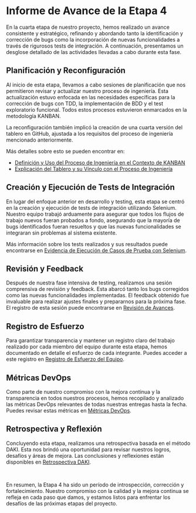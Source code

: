 # Informe de Avance de la Etapa 4

En la cuarta etapa de nuestro proyecto, hemos realizado un avance consistente y estratégico, refinando y abordando tanto la identificación y corrección de bugs como la incorporación de nuevas funcionalidades a través de rigurosos tests de integración. A continuación, presentamos un desglose detallado de las actividades llevadas a cabo durante esta fase.

## Planificación y Reconfiguración

Al inicio de esta etapa, llevamos a cabo sesiones de planificación que nos permitieron revisar y actualizar nuestro proceso de ingeniería. Esta actualización estuvo enfocada en las necesidades específicas para la corrección de bugs con TDD, la implementación de BDD y el test exploratorio funcional. Todos estos procesos estuvieron enmarcados en la metodología KANBAN.

La reconfiguración también implicó la creación de una cuarta versión del tablero en GitHub, ajustada a los requisitos del proceso de ingeniería mencionado anteriormente. 

Más detalles sobre esto se pueden encontrar en:

* [Definición y Uso del Proceso de Ingeniería en el Contexto de KANBAN](./Documentación/Definición%20y%20Uso%20del%20Proceso%20de%20Ingeniería.md)
* [Explicación del Tablero y su Vínculo con el Proceso de Ingeniería](./Documentación/Explicación%20del%20Tablero%20y%20su%20Vínculo%20con%20el%20Proceso%20de%20Ingeniería.md)

## Creación y Ejecución de Tests de Integración

En lugar del enfoque anterior en desarrollo y testing, esta etapa se centró en la creación y ejecución de tests de integración utilizando Selenium. Nuestro equipo trabajó arduamente para asegurar que todos los flujos de trabajo nuevos fueran probados a fondo, asegurando que la mayoría de bugs identificados fueran resueltos y que las nuevas funcionalidades se integraran sin problemas al sistema existente.

Más información sobre los tests realizados y sus resultados puede encontrarse en [Evidencia de Ejecución de Casos de Prueba con Selenium](./).

## Revisión y Feedback

Después de nuestra fase intensiva de testing, realizamos una sesión comprensiva de revisión y feedback. Esta abarcó tanto los bugs corregidos como las nuevas funcionalidades implementadas. El feedback obtenido fue invaluable para realizar ajustes finales y prepararnos para la próxima fase. El registro de esta sesión puede encontrarse en [Revisión de Avances]().

## Registro de Esfuerzo

Para garantizar transparencia y mantener un registro claro del trabajo realizado por cada miembro del equipo durante esta etapa, hemos documentado en detalle el esfuerzo de cada integrante. Puedes acceder a este registro en [Registro de Esfuerzo del Equipo](./).

## Métricas DevOps

Como parte de nuestro compromiso con la mejora continua y la transparencia en todos nuestros procesos, hemos recopilado y analizado las métricas DevOps relevantes de todas nuestras entregas hasta la fecha. Puedes revisar estas métricas en [Métricas DevOps]().

## Retrospectiva y Reflexión

Concluyendo esta etapa, realizamos una retrospectiva basada en el método DAKI. Esta nos brindó una oportunidad para revisar nuestros logros, desafíos y áreas de mejora. Las conclusiones y reflexiones están disponibles en [Retrospectiva DAKI]().

<br>

En resumen, la Etapa 4 ha sido un período de introspección, corrección y fortalecimiento. Nuestro compromiso con la calidad y la mejora continua se refleja en cada paso que damos, y estamos listos para enfrentar los desafíos de las próximas etapas del proyecto.